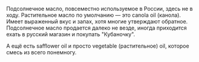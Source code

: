 ﻿---
layout: post
images: [ 2020-08-10_1.jpg, 2020-08-10_2.jpg ]
---

Подсолнечное масло, повсеместно используемое в России, здесь не в ходу. Растительное масло по умолчанию — это canola oil (канола). Имеет выраженный вкус и запах, хотя многие утверждают обратное.  Подсолнечное масло продается далеко не везде, иногда приходится ехать в русский магазин и покупать "Кубаночку".

A ещё есть safflower oil и просто vegetable (растительное) oil, которое смесь из всего понемногу.
